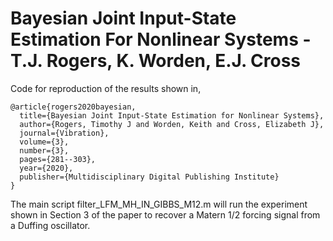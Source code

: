 # Bayesian Joint Input-State Estimation For Nonlinear Systems - T.J. Rogers, K. Worden, E.J. Cross

Code for reproduction of the results shown in, 

```
@article{rogers2020bayesian,
  title={Bayesian Joint Input-State Estimation for Nonlinear Systems},
  author={Rogers, Timothy J and Worden, Keith and Cross, Elizabeth J},
  journal={Vibration},
  volume={3},
  number={3},
  pages={281--303},
  year={2020},
  publisher={Multidisciplinary Digital Publishing Institute}
}
```

The main script filter_LFM_MH_IN_GIBBS_M12.m will run the experiment shown in Section 3 of the paper to recover a Matern 1/2 forcing signal from a Duffing oscillator.


